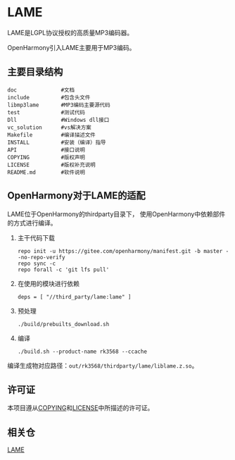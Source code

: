 # LAME

LAME是LGPL协议授权的高质量MP3编码器。

OpenHarmony引入LAME主要用于MP3编码。

## 主要目录结构

```
doc              #文档
include          #包含头文件
libmp3lame       #MP3编码主要源代码
test             #测试代码
Dll              #Windows dll接口
vc_solution      #vs解决方案
Makefile         #编译描述文件
INSTALL          #安装（编译）指导
API              #接口说明
COPYING          #版权声明
LICENSE          #版权补充说明
README.md        #软件说明
```

## OpenHarmony对于LAME的适配

LAME位于OpenHarmony的thirdparty目录下，
使用OpenHarmony中依赖部件的方式进行编译。
1. 主干代码下载
   ```
   repo init -u https://gitee.com/openharmony/manifest.git -b master --no-repo-verify
   repo sync -c
   repo forall -c 'git lfs pull'
   ```
2. 在使用的模块进行依赖
   ```
   deps = [ "//third_party/lame:lame" ]
   ```
3. 预处理
   ```
   ./build/prebuilts_download.sh
   ```
4. 编译
   ```
   ./build.sh --product-name rk3568 --ccache
   ```
编译生成物对应路径：`out/rk3568/thirdparty/lame/liblame.z.so`。

## 许可证

本项目遵从[COPYING](https://gitee.com/openharmony-sig/third_party_lame/blob/master/COPYING)和[LICENSE](https://gitee.com/openharmony-sig/third_party_lame/blob/master/LICENSE)中所描述的许可证。

## 相关仓
[LAME](https://gitee.com/openharmony-sig/third_party_lame)

